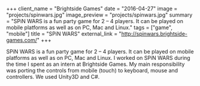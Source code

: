 +++
client_name = "Brightside Games"
date = "2016-04-27"
image = "projects/spinwars.jpg"
image_preview = "projects/spinwars.jpg"
summary = "SPiN WARS is a fun party game for 2 – 4 players. It can be played on mobile platforms as well as on PC, Mac and Linux."
tags = ["game", "mobile"]
title = "SPiN WARS"
external_link = "http://spinwars.brightside-games.com/"
+++

SPiN WARS is a fun party game for 2 – 4 players. It can be played on mobile platforms as well as on PC, Mac and Linux. I worked on SPiN WARS during the time I spent as an intern at Brightside Games. My main responsibility was porting the controls from mobile (touch) to keyboard, mouse and controllers. We used Unity3D and C#.